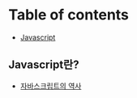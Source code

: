 # Table of contents

* [Javascript](README.md)

## Javascript란?

* [자바스크립트의 역사](javascript/history.md)

